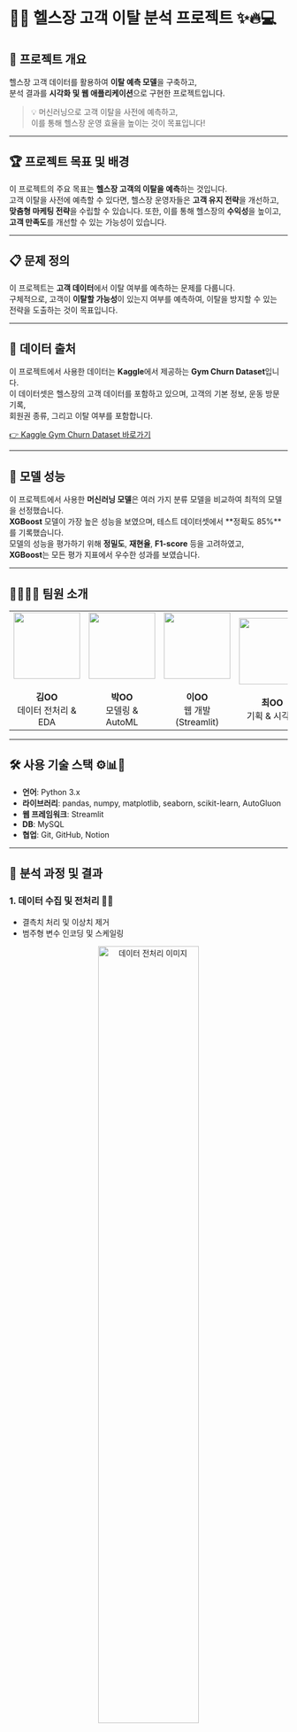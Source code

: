 # 🏋️‍♂️ 헬스장 고객 이탈 분석 프로젝트 ✨🔥💻

## 📌 프로젝트 개요
헬스장 고객 데이터를 활용하여 **이탈 예측 모델**을 구축하고,  
분석 결과를 **시각화 및 웹 애플리케이션**으로 구현한 프로젝트입니다.

> 💡 머신러닝으로 고객 이탈을 사전에 예측하고,  
> 이를 통해 헬스장 운영 효율을 높이는 것이 목표입니다!

---

## 🏆 프로젝트 목표 및 배경
이 프로젝트의 주요 목표는 **헬스장 고객의 이탈을 예측**하는 것입니다.  
고객 이탈을 사전에 예측할 수 있다면, 헬스장 운영자들은 **고객 유지 전략**을 개선하고,  
**맞춤형 마케팅 전략**을 수립할 수 있습니다. 또한, 이를 통해 헬스장의 **수익성**을 높이고,  
**고객 만족도**를 개선할 수 있는 가능성이 있습니다.

---

## 📋 문제 정의
이 프로젝트는 **고객 데이터**에서 이탈 여부를 예측하는 문제를 다룹니다.  
구체적으로, 고객이 **이탈할 가능성**이 있는지 여부를 예측하여, 이탈을 방지할 수 있는  
전략을 도출하는 것이 목표입니다.

---

## 📄 데이터 출처
이 프로젝트에서 사용한 데이터는 **Kaggle**에서 제공하는 **Gym Churn Dataset**입니다.  
이 데이터셋은 헬스장의 고객 데이터를 포함하고 있으며, 고객의 기본 정보, 운동 방문 기록,  
회원권 종류, 그리고 이탈 여부를 포함합니다.

[👉 Kaggle Gym Churn Dataset 바로가기](https://www.kaggle.com/datasets)

---

## 🧪 모델 성능
이 프로젝트에서 사용한 **머신러닝 모델**은 여러 가지 분류 모델을 비교하여 최적의 모델을 선정했습니다.  
**XGBoost** 모델이 가장 높은 성능을 보였으며, 테스트 데이터셋에서 **정확도 85%**를 기록했습니다.  
모델의 성능을 평가하기 위해 **정밀도**, **재현율**, **F1-score** 등을 고려하였고,  
**XGBoost**는 모든 평가 지표에서 우수한 성과를 보였습니다.

---

## 👨‍👩‍👧‍👦 팀원 소개

<div align="center">
  
<table>
  <tr>
    <td align="center" width="25%">
      <img src="./images/member1.jpg" width="120px"><br><br>
      <b>김OO</b><br>
      데이터 전처리 & EDA
    </td>
    <td align="center" width="25%">
      <img src="./images/member2.jpg" width="120px"><br><br>
      <b>박OO</b><br>
      모델링 & AutoML
    </td>
    <td align="center" width="25%">
      <img src="./images/member3.jpg" width="120px"><br><br>
      <b>이OO</b><br>
      웹 개발 (Streamlit)
    </td>
    <td align="center" width="25%">
      <img src="./images/member4.jpg" width="120px"><br><br>
      <b>최OO</b><br>
      기획 & 시각화
    </td>
  </tr>
</table>

</div>

---

## 🛠️ 사용 기술 스택 ⚙️📊🧠
- **언어**: Python 3.x  
- **라이브러리**: pandas, numpy, matplotlib, seaborn, scikit-learn, AutoGluon  
- **웹 프레임워크**: Streamlit  
- **DB**: MySQL  
- **협업**: Git, GitHub, Notion

---

## 🧪 분석 과정 및 결과

### 1. 데이터 수집 및 전처리 📂🧹
- 결측치 처리 및 이상치 제거
- 범주형 변수 인코딩 및 스케일링

<div align="center">
  <img src="./images/data_preprocessing.png" width="60%" alt="데이터 전처리 이미지">
</div>

### 2. EDA(탐색적 데이터 분석) 📊🔍
- 고객 분포 및 이탈률 분석
- 상관관계 시각화 (heatmap 등)

<div align="center">
  <img src="./images/eda_analysis.png" width="60%" alt="EDA 분석 이미지">
</div>

### 3. 머신러닝 모델링 🤖📈
- 분류 모델 비교 (RandomForest, XGBoost, AutoML 등)
- 최적 모델 선정 및 성능 평가

<div align="center">
  <img src="./images/machine_learning.png" width="60%" alt="머신러닝 모델링 이미지">
</div>

### 4. Streamlit 웹 앱 구현 🌐🖥️
- 고객 정보 입력 → 이탈 예측 결과 출력
- 이탈률 대시보드 제공
- DB 연동 기능 구현

<div align="center">
  <img src="./images/streamlit_app.png" width="60%" alt="Streamlit 앱 이미지">
</div>

---

## 📄 데이터 컬럼 설명 페이지
[👉 데이터 컬럼 설명 바로가기](./pages/columns.md)  
> 각 컬럼의 의미, 데이터 타입, 예시값 등을 정리한 문서입니다.  
> 예:  
> - `customer_id`: 고객 고유 ID (예: C001)  
> - `membership_type`: 회원권 종류 (Basic / Premium 등)  
> - `visit_count`: 최근 한 달간 방문 횟수  
> - `churn`: 이탈 여부 (0: 유지, 1: 이탈)  

---

## 📷 주요 화면 예시
| 고객 이탈 예측 | 대시보드 예시 |
|----------------|---------------|
| ![예측 화면](./images/predict.png) | ![대시보드 화면](./images/dashboard.png) |

---

## 🪞 한 줄 회고 🧠💬

> 🧹 **김OO**: "데이터 전처리가 얼마나 중요한지 체감했습니다."  
> 🤖 **박OO**: "AutoML로도 충분히 좋은 성능을 낼 수 있단 걸 배웠어요!"  
> 💻 **이OO**: "처음 해본 Streamlit 개발이 정말 재미있었습니다."  
> 📊 **최OO**: "협업의 힘을 느낄 수 있었던 소중한 경험이었습니다."

---

## 🔗 출처 및 참고 링크
- 📘 [Kaggle Gym Churn Dataset](https://www.kaggle.com/datasets) (사용한 데이터셋 출처)
- 📘 [Streamlit 공식 문서](https://docs.streamlit.io/)
- 📘 [AutoGluon 공식 GitHub](https://github.com/autogluon/autogluon)

---

## 📮 Contact
> 궁금한 점이나 피드백은 언제든지 환영입니다!  
> 팀 이메일: team4gym@naver.com

---
